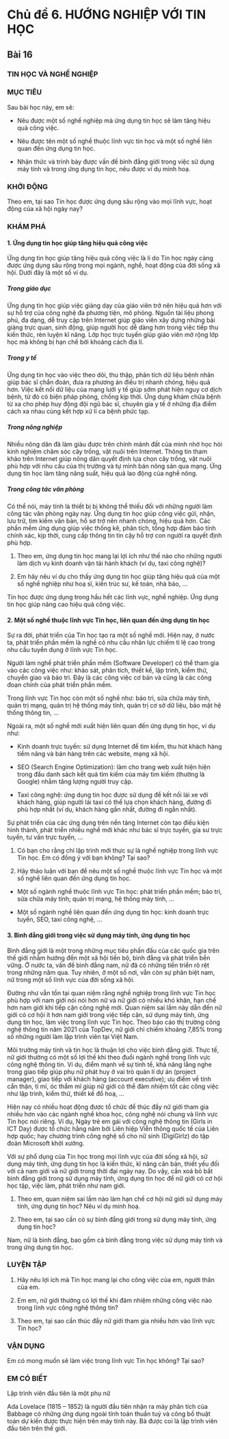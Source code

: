 # Chủ đề 6. HƯỚNG NGHIỆP VỚI TIN HỌC
## Bài 16
### TIN HỌC VÀ NGHỀ NGHIỆP

### MỤC TIÊU
Sau bài học này, em sẽ:

- Nêu được một số nghề nghiệp mà ứng dụng tin học sẽ làm tăng hiệu quả công việc.

- Nêu được tên một số nghề thuộc lĩnh vực tin học và một số nghề liên quan đến ứng dụng tin học.

- Nhận thức và trình bày được vấn đề bình đẳng giới trong việc sử dụng máy tính và trong ứng dụng tin học, nêu được ví dụ minh hoạ.

### KHỞI ĐỘNG
Theo em, tại sao Tin học được ứng dụng sâu rộng vào mọi lĩnh vực, hoạt động của xã hội ngày nay?

### KHÁM PHÁ
#### 1. Ứng dụng tin học giúp tăng hiệu quả công việc

Ứng dụng tin học giúp tăng hiệu quả công việc là lí do Tin học ngày càng được ứng dụng sâu rộng trong mọi ngành, nghề, hoạt động của đời sống xã hội. Dưới đây là một số ví dụ.

##### Trong giáo dục

Ứng dụng tin học giúp việc giảng dạy của giáo viên trở nên hiệu quả hơn với sự hỗ trợ của công nghệ đa phương tiện, mô phỏng. Nguồn tài liệu phong phú, đa dạng, dễ truy cập trên Internet giúp giáo viên xây dựng những bài giảng trực quan, sinh động, giúp người học dễ dàng hơn trong việc tiếp thu kiến thức, rèn luyện kĩ năng. Lớp học trực tuyến giúp giáo viên mở rộng lớp học mà không bị hạn chế bởi khoảng cách địa lí.

##### Trong y tế

Ứng dụng tin học vào việc theo dõi, thu thập, phân tích dữ liệu bệnh nhân giúp bác sĩ chẩn đoán, đưa ra phương án điều trị nhanh chóng, hiệu quả hơn. Việc kết nối dữ liệu của mạng lưới y tế giúp sớm phát hiện nguy cơ dịch bệnh, từ đó có biện pháp phòng, chống kịp thời. Ứng dụng khám chữa bệnh từ xa cho phép huy động đội ngũ bác sĩ, chuyên gia y tế ở những địa điểm cách xa nhau cùng kết hợp xử lí ca bệnh phức tạp.

##### Trong nông nghiệp

Nhiều nông dân đã làm giàu được trên chính mảnh đất của mình nhờ học hỏi kinh nghiệm chăm sóc cây trồng, vật nuôi trên Internet. Thông tin tham khảo trên Internet giúp nông dân quyết định lựa chọn cây trồng, vật nuôi phù hợp với nhu cầu của thị trường và tự mình bán nông sản qua mạng. Ứng dụng tin học làm tăng năng suất, hiệu quả lao động của nghề nông.

##### Trong công tác văn phòng

Có thể nói, máy tính là thiết bị bị không thể thiếu đối với những người làm công tác văn phòng ngày nay. Ứng dụng tin học giúp công việc gửi, nhận, lưu trữ, tìm kiếm văn bản, hồ sơ trở nên nhanh chóng, hiệu quả hơn. Các phần mềm ứng dụng giúp việc thống kê, phân tích, tổng hợp đảm bảo tính chính xác, kịp thời, cung cấp thông tin tin cậy hỗ trợ con người ra quyết định phù hợp.

1. Theo em, ứng dụng tin học mang lại lợi ích như thế nào cho những người làm dịch vụ kinh doanh vận tải hành khách (ví dụ, taxi công nghệ)?

2. Em hãy nêu ví dụ cho thấy ứng dụng tin học giúp tăng hiệu quả của một số nghề nghiệp như hoạ sĩ, kiến trúc sư, kế toán, nhà báo, ...

Tin học được ứng dụng trong hầu hết các lĩnh vực, nghề nghiệp. Ứng dụng tin học giúp nâng cao hiệu quả công việc.

#### 2. Một số nghề thuộc lĩnh vực Tin học, liên quan đến ứng dụng tin học

Sự ra đời, phát triển của Tin học tạo ra một số nghề mới. Hiện nay, ở nước ta, phát triển phần mềm là nghề có nhu cầu nhân lực chiếm tỉ lệ cao trong nhu cầu tuyển dụng ở lĩnh vực Tin học.

Người làm nghề phát triển phần mềm (Software Developer) có thể tham gia vào các công việc như: khảo sát, phân tích, thiết kế, lập trình, kiểm thử, chuyển giao và bảo trì. Đây là các công việc cơ bản và cũng là các công đoạn chính của phát triển phần mềm.

Trong lĩnh vực Tin học còn một số nghề như: bảo trì, sửa chữa máy tính, quản trị mạng, quản trị hệ thống máy tính, quản trị cơ sở dữ liệu, bảo mật hệ thống thông tin, ...

Ngoài ra, một số nghề mới xuất hiện liên quan đến ứng dụng tin học, ví dụ như:

- Kinh doanh trực tuyến: sử dụng Internet để tìm kiếm, thu hút khách hàng tiềm năng và bán hàng trên các website, mạng xã hội.

- SEO (Search Engine Optimization): làm cho trang web xuất hiện hiện trong đầu danh sách kết quả tìm kiếm của máy tìm kiếm (thường là Google) nhằm tăng lượng người truy cập.

- Taxi công nghệ: ứng dụng tin học được sử dụng để kết nối lái xe với khách hàng, giúp người lái taxi có thể lựa chọn khách hàng, đường đi phù hợp nhất (ví dụ, khách hàng gần nhất, đường đi ngắn nhất).

Sự phát triển của các ứng dụng trên nền tảng Internet còn tạo điều kiện hình thành, phát triển nhiều nghề mới khác như bác sĩ trực tuyến, gia sư trực tuyến, tư vấn trực tuyến, ...

1. Có bạn cho rằng chỉ lập trình mới thực sự là nghề nghiệp trong lĩnh vực Tin học. Em có đồng ý với bạn không? Tại sao?

2. Hãy thảo luận với bạn để nêu một số nghề thuộc lĩnh vực Tin học và một số nghề liên quan đến ứng dụng tin học.

* Một số ngành nghề thuộc lĩnh vực Tin học: phát triển phần mềm; bảo trì, sửa chữa máy tính; quản trị mạng, hệ thống máy tính, ...

* Một số ngành nghề liên quan đến ứng dụng tin học: kinh doanh trực tuyến, SEO, taxi công nghệ, ...

#### 3. Bình đẳng giới trong việc sử dụng máy tính, ứng dụng tin học

Bình đẳng giới là một trong những mục tiêu phấn đấu của các quốc gia trên thế giới nhằm hướng đến một xã hội tiến bộ, bình đẳng và phát triển bền vững. Ở nước ta, vấn đề bình đẳng nam, nữ đã có những tiến triển rõ rệt trong những năm qua. Tuy nhiên, ở một số nơi, vẫn còn sự phân biệt nam, nữ trong một số lĩnh vực của đời sống xã hội.

Đường như vẫn tồn tại quan niệm rằng nghề nghiệp trong lĩnh vực Tin học phù hợp với nam giới nói nói hơn nữ và nữ giới có nhiều khó khăn, hạn chế hơn nam giới khi tiếp cận công nghệ mới. Quan niệm sai lầm này dẫn đến nữ giới có cơ hội ít hơn nam giới trong việc tiếp cận, sử dụng máy tính, ứng dụng tin học, làm việc trong lĩnh vực Tin học. Theo báo cáo thị trường công nghệ thông tin năm 2021 của TopDev, nữ giới chỉ chiếm khoảng 7,85% trong số những người làm lập trình viên tại Việt Nam.

Môi trường máy tính và tin học là thuận lợi cho việc bình đẳng giới. Thực tế, nữ giới thường có một số lợi thế khi theo đuổi ngành nghề trong lĩnh vực công nghệ thông tin. Ví dụ, điểm mạnh về sự tinh tế, khả năng lắng nghe trong giao tiếp giúp phụ nữ phát huy ở vai trò quản lí dự án (project manager), giao tiếp với khách hàng (account executive); ưu điểm về tính cẩn thận, tỉ mỉ, óc thẩm mĩ giúp nữ giới có thể đảm nhiệm tốt các công việc như lập trình, kiểm thử, thiết kế đồ hoạ, ...

Hiện nay có nhiều hoạt động được tổ chức để thúc đẩy nữ giới tham gia nhiều hơn vào các ngành nghề khoa học, công nghệ nói chung và lĩnh vực Tin học nói riêng. Ví dụ, Ngày trẻ em gái với công nghệ thông tin (Girls in ICT Day) được tổ chức hằng năm bởi Liên hiệp Viễn thông quốc tế của Liên hợp quốc; hay chương trình công nghệ số cho nữ sinh (DigiGirlz) do tập đoàn Microsoft khởi xướng.

Với sự phổ dụng của Tin học trong mọi lĩnh vực của đời sống xã hội, sử dụng máy tính, ứng dụng tin học là kiến thức, kĩ năng căn bản, thiết yếu đối với cả nam giới và nữ giới trong thời đại ngày nay. Do vậy, cần xoá bỏ bất bình đẳng giới trong sử dụng máy tính, ứng dụng tin học để nữ giới có cơ hội học tập, việc làm, phát triển như nam giới.

1. Theo em, quan niệm sai lầm nào làm hạn chế cơ hội nữ giới sử dụng máy tính, ứng dụng tin học? Nêu ví dụ minh hoạ.

2. Theo em, tại sao cần có sự bình đẳng giới trong sử dụng máy tính, ứng dụng tin học?

Nam, nữ là bình đẳng, bao gồm cả bình đẳng trong việc sử dụng máy tính và trong ứng dụng tin học.

### LUYỆN TẬP
1. Hãy nêu lợi ích mà Tin học mang lại cho công việc của em, người thân của em.

2. Em em, nữ giới thường có lợi thế khi đảm nhiệm những công việc nào trong lĩnh vực công nghệ thông tin?

3. Theo em, tại sao cần thúc đẩy nữ giới tham gia nhiều hơn vào lĩnh vực Tin học?

### VẬN DỤNG
Em có mong muốn sẽ làm việc trong lĩnh vực Tin học không? Tại sao?

### EM CÓ BIẾT
Lập trình viên đầu tiên là một phụ nữ

Ada Lovelace (1815 – 1852) là người đầu tiên nhận ra máy phân tích của Babbage có những ứng dụng ngoài tính toán thuần tuý và công bố thuật toán dự kiến được thực hiện trên máy tính này. Bà được coi là lập trình viên đầu tiên trên thế giới.
